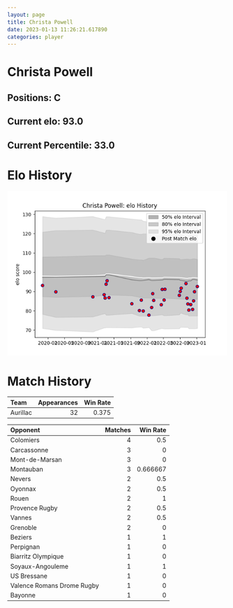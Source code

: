 ```yaml
---  
layout: page  
title: Christa Powell  
date: 2023-01-13 11:26:21.617890  
categories: player  
---
```

# Christa Powell

## Positions: C

## Current elo: 93.0

## Current Percentile: 33.0

# Elo History


![elo history](history_ChristaPowell.png)
# Match History


| Team     |   Appearances |   Win Rate |
|:---------|--------------:|-----------:|
| Aurillac |            32 |      0.375 |

| Opponent                   |   Matches |   Win Rate |
|:---------------------------|----------:|-----------:|
| Colomiers                  |         4 |   0.5      |
| Carcassonne                |         3 |   0        |
| Mont-de-Marsan             |         3 |   0        |
| Montauban                  |         3 |   0.666667 |
| Nevers                     |         2 |   0.5      |
| Oyonnax                    |         2 |   0.5      |
| Rouen                      |         2 |   1        |
| Provence Rugby             |         2 |   0.5      |
| Vannes                     |         2 |   0.5      |
| Grenoble                   |         2 |   0        |
| Beziers                    |         1 |   1        |
| Perpignan                  |         1 |   0        |
| Biarritz Olympique         |         1 |   0        |
| Soyaux-Angouleme           |         1 |   1        |
| US Bressane                |         1 |   0        |
| Valence Romans Drome Rugby |         1 |   0        |
| Bayonne                    |         1 |   0        |